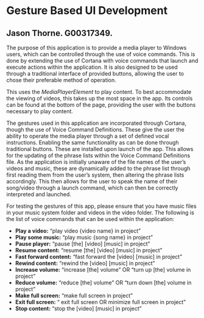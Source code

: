 # Gesture Based UI Development

## Jason Thorne. G00317349.

The purpose of this application is to provide a media player to Windows users, which can be controlled through the use of voice commands. This is done by extending the use of Cortana with voice commands that launch and execute actions within the application. It is also designed to be used through a traditional interface of provided buttons, allowing the user to chose their preferable method of operation. 

This uses the _MediaPlayerElement_ to play content. To best accommodate the viewing of videos, this takes up the most space in the app. Its controls can be found at the bottom of the page, providing the user with the buttons necessary to play content.  

The gestures used in this application are incorporated through Cortana, though the use of Voice Command Definitions. These give the user the ability to operate the media player through a set of defined vocal instructions. Enabling the same functionality as can be done through traditional buttons. These are installed upon launch of the app. This allows for the updating of the phrase lists within the Voice Command Definitions file. As the application is initially unaware of the file names of the user’s videos and music, these are dynamically added to the phrase list through first reading them from the user’s system, then altering the phrase lists accordingly. This then allows for the user to speak the name of their song/video through a launch command, which can then be correctly interpreted and launched. 

For testing the gestures of this app, please ensure that you have music files in your music system folder and videos in the video folder. The following is the list of voice commands that can be used within the application:  

* **Play a video:** “play video {video name} in project” 
* **Play some music:** “play music {song name} in project” 
* **Pause player:** “pause [the] [video] [music] in project” 
* **Resume content:** “resume [the] [video] [music] in project” 
* **Fast forward content:** “fast forward the [video] [music] in project” 
* **Rewind content:** “rewind the [video] [music] in project” 
* **Increase volume:** “increase [the] volume” OR “turn up [the] volume in project” 
* **Reduce volume:** “reduce [the] volume” OR “turn down [the] volume in project” 
* **Make full screen:** “make full screen in project” 
* **Exit full screen:** “ exit full screen OR minimize full screen in project” 
* **Stop content:** “stop the [video] [music] in project” 
